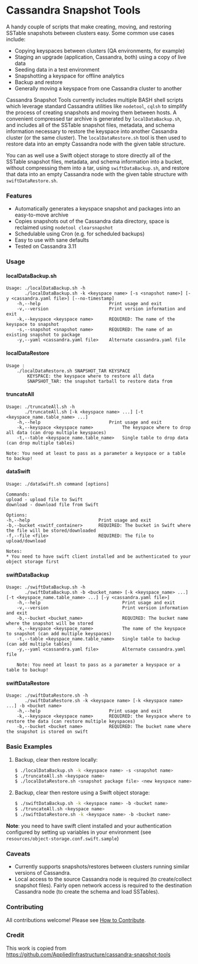 # Cassandra Snapshot Tools 

A handy couple of scripts that make creating, moving, and restoring SSTable snapshots between clusters easy.  Some common use cases include:
* Copying keyspaces between clusters (QA environments, for example)
* Staging an upgrade (application, Cassandra, both) using a copy of live data
* Seeding data in a test environment
* Snapshotting a keyspace for offline analytics
* Backup and restore
* Generally moving a keyspace from one Cassandra cluster to another

Cassandra Snapshot Tools currently includes multiple BASH shell scripts which leverage standard Cassandra utilities like `nodetool`, `cqlsh` to simplify the process of creating snapshots and moving them between hosts.  A convenient compressed tar archive is generated by `localDataBackup.sh`, and includes all of the SSTable snapshot files, metadata, and schema information necessary to restore the keyspace into another Cassandra cluster (or the same cluster).  The `localDataRestore.sh` tool is then used to restore data into an empty Cassandra node with the given table structure.

You can as well use a Swift object storage to store directly all of the SSTable snapshot files, metadata, and schema information into a bucket, without compressing them into a tar, using `swiftDataBackup.sh`, and restore that data into an empty Cassandra node with the given table structure with `swiftDataRestore.sh`.

### Features
* Automatically generates a keyspace snapshot and packages into an easy-to-move archive
* Copies snapshots out of the Cassandra data directory, space is reclaimed using `nodetool clearsnapshot`
* Schedulable using Cron (e.g. for scheduled backups)
* Easy to use with sane defaults
* Tested on Cassandra 3.11

### Usage
#### localDataBackup.sh

    Usage: ./localDataBackup.sh -h
           ./localDataBackup.sh -k <keyspace name> [-s <snapshot name>] [-y <cassandra.yaml file>] [--no-timestamp]
        -h,--help                          Print usage and exit
        -v,--version                       Print version information and exit
        -k,--keyspace <keyspace name>      REQUIRED: The name of the keyspace to snapshot
        -s,--snapshot <snapshot name>      REQUIRED: The name of an existing snapshot to package
        -y,--yaml <cassandra.yaml file>    Alternate cassandra.yaml file

#### localDataRestore

    Usage : 
        ./localDataRestore.sh SNAPSHOT_TAR KEYSPACE
            KEYSPACE: the keyspace where to restore all data
            SNAPSHOT_TAR: the snapshot tarball to restore data from

#### truncateAll

    Usage: ./truncateAll.sh -h
           ./truncateAll.sh [-k <keyspace name> ...] [-t <keyspace_name.table_name> ...]
        -h,--help                          Print usage and exit
        -k,--keyspace <keyspace name>           The keyspace where to drop all data (can drop multiple keyspaces)
        -t,--table <keyspace_name.table_name>   Single table to drop data (can drop multiple tables)
    
    Note: You need at least to pass as a parameter a keyspace or a table to backup!

#### dataSwift

    Usage: ./dataSwift.sh command [options]

    Commands:
    upload - upload file to Swift
    download - download file from Swift

    Options:
    -h,--help                          Print usage and exit
    -b,--bucket <switf_container>      REQUIRED: The bucket in Swift where the file will be stored/downloaded
    -f,--file <file>                   REQUIRED: The file to upload/download

    Notes:
    * You need to have swift client installed and be authenticated to your object storage first

#### swiftDataBackup

    Usage: ./swiftDataBackup.sh -h
           ./swiftDataBackup.sh -b <bucket_name> [-k <keyspace_name> ...] [-t <keyspace_name.table_name> ...] [-y <cassandra.yaml file>]
        -h,--help                               Print usage and exit
        -v,--version                            Print version information and exit
        -b,--bucket <bucket_name>               REQUIRED: The bucket name where the snapshot will be stored
        -k,--keyspace <keyspace_name>           The name of the keyspace to snapshot (can add multiple keyspaces)
        -t,--table <keyspace_name.table_name>   Single table to backup (can add multiple tables)
        -y,--yaml <cassandra.yaml file>         Alternate cassandra.yaml file

        Note: You need at least to pass as a parameter a keyspace or a table to backup!

#### swiftDataRestore

    Usage: ./swiftDataRestore.sh -h
           ./swiftDataRestore.sh -k <keyspace name> [-k <keyspace name> ...] -b <bucket name>
        -h,--help                          Print usage and exit
        -k,--keyspace <keyspace name>      REQUIRED: the keyspace where to restore the data (can restore multiple keyspaces)
        -b,--bucket <bucket name>          REQUIRED: The bucket name where the snapshot is stored on swift

### Basic Examples

1. Backup, clear then restore locally:

    ```sh
    $ ./localDataBackup.sh -k <keyspace name> -s <snapshot name>
    $ ./truncateAll.sh <keyspace name> 
    $ ./localDataRestore.sh <snapshot package file> <new keyspace name>
    ```

2. Backup, clear then restore using a Swift object storage:

    ```sh
    $ ./swiftDataBackup.sh -k <keyspace name> -b <bucket name>
    $ ./truncateAll.sh <keyspace name> 
    $ ./swiftDataRestore.sh -k <keyspace name> -b <bucket name>
    ```

**Note**: you need to have swift client installed and your authentication configured by setting up variables in your environment (see `resources/object-storage.conf.swift.sample`)

### Caveats
* Currently supports snapshots/restores between clusters running similar versions of Cassandra.
* Local access to the source Cassandra node is required (to create/collect snapshot files).  Fairly open network access is required to the destination Cassandra node (to create the schema and load SSTables).

### Contributing
All contributions welcome!  Please see [How to Contribute](CONTRIBUTING.md).

### Credit

This work is copied from https://github.com/AppliedInfrastructure/cassandra-snapshot-tools
